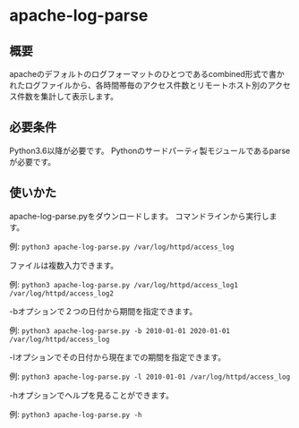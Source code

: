 # apache-log-parse

## 概要
apacheのデフォルトのログフォーマットのひとつであるcombined形式で書かれたログファイルから、各時間帯毎のアクセス件数とリモートホスト別のアクセス件数を集計して表示します。

## 必要条件
Python3.6以降が必要です。
Pythonのサードパーティ製モジュールであるparseが必要です。

## 使いかた
apache-log-parse.pyをダウンロードします。
コマンドラインから実行します。

例: `python3 apache-log-parse.py /var/log/httpd/access_log`

ファイルは複数入力できます。

例: `python3 apache-log-parse.py /var/log/httpd/access_log1 /var/log/httpd/access_log2`

-bオプションで２つの日付から期間を指定できます。

例: `python3 apache-log-parse.py -b 2010-01-01 2020-01-01 /var/log/httpd/access_log`

-lオプションでその日付から現在までの期間を指定できます。

例: `python3 apache-log-parse.py -l 2010-01-01 /var/log/httpd/access_log`

-hオプションでヘルプを見ることができます。

例: `python3 apache-log-parse.py -h`
